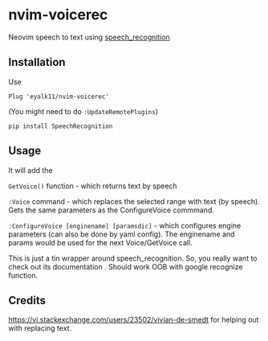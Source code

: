 # nvim-voicerec
Neovim speech to text using [speech_recognition](https://github.com/Uberi/speech_recognition)

## Installation

Use
```
Plug 'eyalk11/nvim-voicerec'
```
(You might need to do `:UpdateRemotePlugins`)

```
pip install SpeechRecognition

```

## Usage

It will add the 

`GetVoice()` function - which returns text by speech

`:Voice` command - which replaces the selected range with text (by speech). Gets the same parameters as the ConfigureVoice commmand. 

`:ConfigureVoice [enginename] [paramsdic]` - which configures engine parameters (can also be done by yaml config). 
The enginename and params would be used for the next Voice/GetVoice call. 


This is just a tin wrapper around speech_recognition. So, you really want to check out its documentation . 
Should work OOB with google recognize function. 

## Credits

https://vi.stackexchange.com/users/23502/vivian-de-smedt for helping out with replacing text. 

